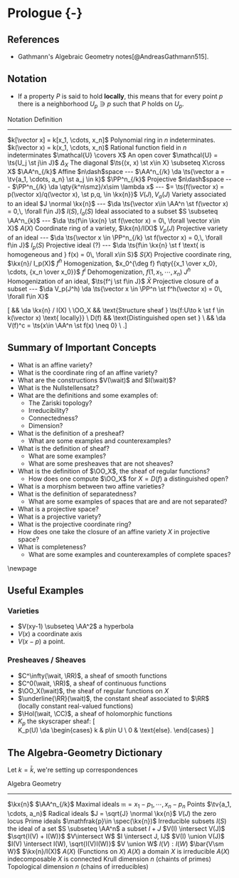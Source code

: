# Prologue {-}

## References 

- Gathmann's Algebraic Geometry notes[@AndreasGathmann515].

## Notation

- If a property $P$ is said to hold **locally**, this means that for every point $p$ there is a neighborhood $U_p \ni p$ such that $P$ holds on $U_p$.

Notation                                  Definition
-------------                             --------------------
$k[\vector x] = k[x_1, \cdots, x_n]$      Polynomial ring in $n$ indeterminates.
$k(\vector x) = k(x_1, \cdots, x_n)$      Rational function field in $n$ indeterminates
$\mathcal{U} \covers X$                   An open cover $\mathcal{U} = \ts{U_j \st j\in J}$
$\Delta_X$                                The diagonal $\ts{(x, x) \st x\in X} \subseteq X\cross X$
$\AA^n_{/k}$                              Affine $n\dash$space
---                                       $\AA^n_{/k} \da \ts{\vector a = \tv{a_1, \cdots, a_n} \st a_j \in k}$
$\PP^n_{/k}$                              Projective $n\dash$space
---                                       $\PP^n_{/k} \da \qty{k^n\smz}/x\sim \lambda x$
---                                        $= \ts{f(\vector x) = p(\vector x)/q(\vector x), \st p,q, \in \kx{n}}$
$V(J), V_a(J)$                            Variety associated to an ideal $J \normal \kx{n}$
---                                       $\da \ts{\vector x\in \AA^n \st f(\vector x) = 0,\, \forall f\in J}$
$I(S), I_a(S)$                            Ideal associated to a subset $S \subseteq \AA^n_{k}$
---                                       $\da \ts{f\in \kx{n} \st f(\vector x) = 0\, \forall \vector x\in X}$
$A(X)$                                    Coordinate ring of a variety, $\kx{n}/I(X)$
$V_p(J)$                                  Projective variety of an ideal
---                                       $\da \ts{\vector x \in \PP^n_{/k} \st f(\vector x) = 0,\, \forall f\in J}$
$I_p(S)$                                  Projective ideal (?)
---                                       $\da \ts{f\in \kx{n} \st f \text{ is homogeneous and } f(x) = 0\, \forall x\in S}$
$S(X)$                                    Projective coordinate ring, $\kx{n}/ I_p(X)$
$f^h$                                     Homogenization, $x_0^{\deg f} f\qty{{x_1 \over x_0}, \cdots, {x_n \over x_0}}$
$f^i$                                     Dehomogenization, $f(1, x_1, \cdots, x_n)$
$J^h$                                     Homogenization of an ideal, $\ts{f^j \st f\in J}$
$\bar X$                                  Projective closure of a subset
---                                       $\da V_p(J^h) \da \ts{\vector x \in \PP^n \st f^h(\vector x) = 0\, \forall f\in X}$


\[
&& \da \kx{n} / I(X)  \\
\OO_X && \text{Structure sheaf } \ts{f:U\to k \st f \in k(\vector x) \text{ locally}} \\
D(f) && \text{Distinguished open set } \\
&& \da V(f)^c = \ts{x\in \AA^n \st f(x) \neq 0} \\
.\]




## Summary of Important Concepts

- What is an affine variety?
- What is the coordinate ring of an affine variety?
- What are the constructions $V(\wait)$ and $I(\wait)$?
- What is the Nullstellensatz?
- What are the definitions and some examples of:
  - The Zariski topology?
  - Irreducibility?
  - Connectedness?
  - Dimension?
- What is the definition of a presheaf?
  - What are some examples and counterexamples?
- What is the definition of sheaf?
  - What are some examples?
  - What are some presheaves that are not sheaves?
- What is the definition of $\OO_X$, the sheaf of regular functions?
  - How does one compute $\OO_X$ for $X = D(f)$ a distinguished open?
- What is a morphism between two affine varieties?
- What is the definition of separatedness?
  - What are some examples of spaces that are and are not separated?
- What is a projective space?
- What is a projective variety?
- What is the projective coordinate ring?
- How does one take the closure of an affine variety $X$ in projective space?
- What is completeness?
  - What are some examples and counterexamples of complete spaces?



\newpage

## Useful Examples

### Varieties

- $V(xy-1) \subseteq \AA^2$ a hyperbola
- $V(x)$ a coordinate axis
- $V(x-p)$ a point.

### Presheaves / Sheaves

- $C^\infty(\wait, \RR)$, a sheaf of smooth functions
- $C^0(\wait, \RR)$, a sheaf of continuous functions
- $\OO_X(\wait)$, the sheaf of regular functions on $X$
- $\underline{\RR}(\wait)$, the constant sheaf associated to $\RR$ (locally constant real-valued functions)
- $\Hol(\wait, \CC)$, a sheaf of holomorphic functions
- $K_p$ the skyscraper sheaf:
\[  
K_p(U) \da 
\begin{cases}
k & p\in U \\
0 & \text{else}.
\end{cases}
\]



## The Algebra-Geometry Dictionary

Let $k=\bar k$, we're setting up correspondences


Algebra                                                         Geometry
-----------------------------------------------------------     ------------------------------
$\kx{n}$                                                        $\AA^n_{/k}$
Maximal ideals $\mathfrak{m}={x_1 - p_1, \cdots, x_n - p_n}$    Points $\tv{a_1, \cdots, a_n}$
Radical ideals $J = \sqrt{J} \normal \kx{n}$                    $V(J)$ the zero locus
Prime ideals $\mathfrak{p}\in \spec(\kx{n})$                    Irreducible subsets
$I(S)$ the ideal of a set                                       $S \subseteq \AA^n$ a subset
$I + J$                                                         $V(I) \intersect V(J)$
$\sqrt{I(V) + I(W)}$                                            $V\intersect W$
$I \intersect J, IJ$                                            $V(I) \union V(J)$
$I(V) \intersect I(W), \sqrt{I(V)I(W)}$                         $V \union W$
$I(V) : I(W)$                                                   $\bar{V\sm W}$
$\kx{n}/I(X)$                                                   $A(X)$ (Functions on $X$)
$A(X)$ a domain                                                 $X$ is irreducible
$A(X)$ indecomposable                                           $X$ is connected
Krull dimension $n$ (chaints of primes)                         Topological dimension $n$ (chains of irreducibles)


